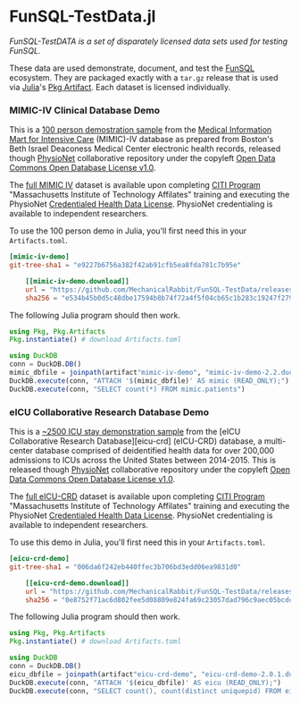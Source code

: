 # FunSQL-TestData.jl

*FunSQL-TestDATA is a set of disparately licensed data sets used for testing FunSQL.*

[mimic-iv-full]: https://physionet.org/content/mimiciv/
[mimic-iv-demo]: https://physionet.org/content/mimic-iv-demo/
[mimic-license]: https://physionet.org/content/mimic-iv-demo/view-license/2.2/
[eicu-crd-full]: https://physionet.org/content/eicu-crd/
[eicu-crd-demo]: https://physionet.org/content/eicu-crd-demo/
[eicu-crd-open]: https://physionet.org/content/eicu-crd-demo/view-license/2.0.1/
[physionet]: https://physionet.org/content/?topic=MIMIC+IV
[funsql]: https://github.com/MechanicalRabbit/FunSQL.jl
[artifact]: https://pkgdocs.julialang.org/v1/artifacts/
[julia]: https://julialang.org/
[mimic]: https://mimic.mit.edu/
[citi]:  https://physionet.org/about/citi-course/
[cred]: https://physionet.org/credential-application/
[pchdl]: https://physionet.org/content/mimiciv/view-license/3.1/

These data are used demonstrate, document, and test the [FunSQL][funsql]
ecosystem. They are packaged exactly with a `tar.gz` release that is
used via [Julia][julia]'s [Pkg Artifact][artifact]. Each dataset is
licensed individually.

### MIMIC-IV Clinical Database Demo

This is a [100 person demostration sample][mimic-iv-demo] from the [Medical
Information Mart for Intensive Care][mimic] (MIMIC)-IV database as prepared
from Boston's Beth Israel Deaconess Medical Center electronic health
records, released though [PhysioNet][physionet] collaborative repository
under the copyleft [Open Data Commons Open Database License v1.0][mimic-license].

The [full MIMIC IV][mimic-iv-full] dataset is available upon completing
[CITI Program][citi] "Massachusetts Institute of Technology Affilates" training
and executing the PhysioNet [Credentialed Health Data License][pchdl].
PhysioNet credentialing is available to independent researchers.

To use the 100 person demo in Julia, you'll first need this in your
`Artifacts.toml`.

```toml
[mimic-iv-demo]
git-tree-sha1 = "e9227b6756a382f42ab91cfb5ea8fda781c7b95e"

    [[mimic-iv-demo.download]]
    url = "https://github.com/MechanicalRabbit/FunSQL-TestData/releases/download/20250504/mimic-iv-demo-2.2.duckdb.tgz"
    sha256 = "e534b45b0d5c48dbe17594b8b74f72a4f5f04cb65c1b283c19247f2792e98c94"
```

The following Julia program should then work.

```julia
using Pkg, Pkg.Artifacts
Pkg.instantiate() # download Artifacts.toml

using DuckDB
conn = DuckDB.DB()
mimic_dbfile = joinpath(artifact"mimic-iv-demo", "mimic-iv-demo-2.2.duckdb")
DuckDB.execute(conn, "ATTACH '$(mimic_dbfile)' AS mimic (READ_ONLY);")
DuckDB.execute(conn, "SELECT count(*) FROM mimic.patients")
```

### eICU Collaborative Research Database Demo

This is a [~2500 ICU stay demonstration sample][eicu-crd-demo] from the
[eICU Collaborative Research Database][eicu-crd] (eICU-CRD) database, a
multi-center database comprised of deidentified health data for over
200,000 admissions to ICUs across the United States between 2014-2015.
This is released though [PhysioNet][physionet] collaborative repository
under the copyleft [Open Data Commons Open Database License v1.0][eicu-crd-open].

The [full eICU-CRD][eicu-crd-full] dataset is available upon completing
[CITI Program][citi] "Massachusetts Institute of Technology Affilates" training
and executing the PhysioNet [Credentialed Health Data License][pchdl].
PhysioNet credentialing is available to independent researchers.

To use this demo in Julia, you'll first need this in your
`Artifacts.toml`.

```toml
[eicu-crd-demo]
git-tree-sha1 = "006da6f242eb440ffec3b706bd3edd06ea9831d0"

    [[eicu-crd-demo.download]]
    url = "https://github.com/MechanicalRabbit/FunSQL-TestData/releases/download/20250514/eicu-crd-demo-2.0.1.duckdb.tgz"
    sha256 = "0e8752f71ac6d802fee5d08809e824fa69c23057dad796c9aec05bcdc6108608"
```

The following Julia program should then work.

```julia
using Pkg, Pkg.Artifacts
Pkg.instantiate() # download Artifacts.toml

using DuckDB
conn = DuckDB.DB()
eicu_dbfile = joinpath(artifact"eicu-crd-demo", "eicu-crd-demo-2.0.1.duckdb")
DuckDB.execute(conn, "ATTACH '$(eicu_dbfile)' AS eicu (READ_ONLY);")
DuckDB.execute(conn, "SELECT count(), count(distinct uniquepid) FROM eicu.patient")
```
